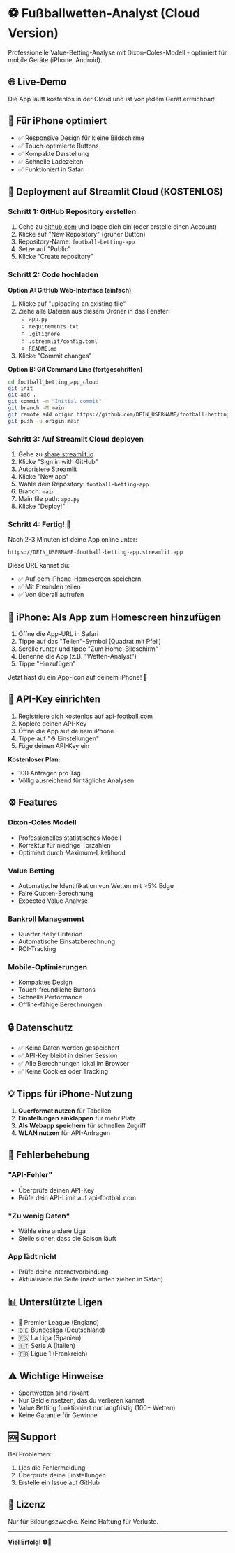 # ⚽ Fußballwetten-Analyst (Cloud Version)

Professionelle Value-Betting-Analyse mit Dixon-Coles-Modell - optimiert für mobile Geräte (iPhone, Android).

## 🌐 Live-Demo

Die App läuft kostenlos in der Cloud und ist von jedem Gerät erreichbar!

## 📱 Für iPhone optimiert

- ✅ Responsive Design für kleine Bildschirme
- ✅ Touch-optimierte Buttons
- ✅ Kompakte Darstellung
- ✅ Schnelle Ladezeiten
- ✅ Funktioniert in Safari

## 🚀 Deployment auf Streamlit Cloud (KOSTENLOS)

### Schritt 1: GitHub Repository erstellen

1. Gehe zu [github.com](https://github.com) und logge dich ein (oder erstelle einen Account)
2. Klicke auf "New Repository" (grüner Button)
3. Repository-Name: `football-betting-app`
4. Setze auf "Public"
5. Klicke "Create repository"

### Schritt 2: Code hochladen

**Option A: GitHub Web-Interface (einfach)**

1. Klicke auf "uploading an existing file"
2. Ziehe alle Dateien aus diesem Ordner in das Fenster:
   - `app.py`
   - `requirements.txt`
   - `.gitignore`
   - `.streamlit/config.toml`
   - `README.md`
3. Klicke "Commit changes"

**Option B: Git Command Line (fortgeschritten)**

```bash
cd football_betting_app_cloud
git init
git add .
git commit -m "Initial commit"
git branch -M main
git remote add origin https://github.com/DEIN_USERNAME/football-betting-app.git
git push -u origin main
```

### Schritt 3: Auf Streamlit Cloud deployen

1. Gehe zu [share.streamlit.io](https://share.streamlit.io)
2. Klicke "Sign in with GitHub"
3. Autorisiere Streamlit
4. Klicke "New app"
5. Wähle dein Repository: `football-betting-app`
6. Branch: `main`
7. Main file path: `app.py`
8. Klicke "Deploy!"

### Schritt 4: Fertig! 🎉

Nach 2-3 Minuten ist deine App online unter:
```
https://DEIN_USERNAME-football-betting-app.streamlit.app
```

Diese URL kannst du:
- ✅ Auf dem iPhone-Homescreen speichern
- ✅ Mit Freunden teilen
- ✅ Von überall aufrufen

## 📱 iPhone: Als App zum Homescreen hinzufügen

1. Öffne die App-URL in Safari
2. Tippe auf das "Teilen"-Symbol (Quadrat mit Pfeil)
3. Scrolle runter und tippe "Zum Home-Bildschirm"
4. Benenne die App (z.B. "Wetten-Analyst")
5. Tippe "Hinzufügen"

Jetzt hast du ein App-Icon auf deinem iPhone! 🎉

## 🔑 API-Key einrichten

1. Registriere dich kostenlos auf [api-football.com](https://www.api-football.com/)
2. Kopiere deinen API-Key
3. Öffne die App auf deinem iPhone
4. Tippe auf "⚙️ Einstellungen"
5. Füge deinen API-Key ein

**Kostenloser Plan:**
- 100 Anfragen pro Tag
- Völlig ausreichend für tägliche Analysen

## ⚙️ Features

### Dixon-Coles Modell
- Professionelles statistisches Modell
- Korrektur für niedrige Torzahlen
- Optimiert durch Maximum-Likelihood

### Value Betting
- Automatische Identifikation von Wetten mit >5% Edge
- Faire Quoten-Berechnung
- Expected Value Analyse

### Bankroll Management
- Quarter Kelly Criterion
- Automatische Einsatzberechnung
- ROI-Tracking

### Mobile-Optimierungen
- Kompaktes Design
- Touch-freundliche Buttons
- Schnelle Performance
- Offline-fähige Berechnungen

## 🔒 Datenschutz

- ✅ Keine Daten werden gespeichert
- ✅ API-Key bleibt in deiner Session
- ✅ Alle Berechnungen lokal im Browser
- ✅ Keine Cookies oder Tracking

## 💡 Tipps für iPhone-Nutzung

1. **Querformat nutzen** für Tabellen
2. **Einstellungen einklappen** für mehr Platz
3. **Als Webapp speichern** für schnellen Zugriff
4. **WLAN nutzen** für API-Anfragen

## 🐛 Fehlerbehebung

### "API-Fehler"
- Überprüfe deinen API-Key
- Prüfe dein API-Limit auf api-football.com

### "Zu wenig Daten"
- Wähle eine andere Liga
- Stelle sicher, dass die Saison läuft

### App lädt nicht
- Prüfe deine Internetverbindung
- Aktualisiere die Seite (nach unten ziehen in Safari)

## 📊 Unterstützte Ligen

- 🏴󠁧󠁢󠁥󠁮󠁧󠁿 Premier League (England)
- 🇩🇪 Bundesliga (Deutschland)
- 🇪🇸 La Liga (Spanien)
- 🇮🇹 Serie A (Italien)
- 🇫🇷 Ligue 1 (Frankreich)

## ⚠️ Wichtige Hinweise

- Sportwetten sind riskant
- Nur Geld einsetzen, das du verlieren kannst
- Value Betting funktioniert nur langfristig (100+ Wetten)
- Keine Garantie für Gewinne

## 🆘 Support

Bei Problemen:
1. Lies die Fehlermeldung
2. Überprüfe deine Einstellungen
3. Erstelle ein Issue auf GitHub

## 📄 Lizenz

Nur für Bildungszwecke. Keine Haftung für Verluste.

---

**Viel Erfolg! ⚽📱**

